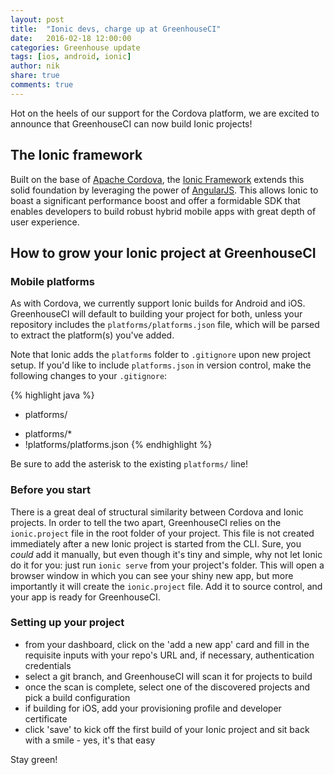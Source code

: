 ```yaml
---
layout: post
title:  "Ionic devs, charge up at GreenhouseCI"
date:   2016-02-18 12:00:00
categories: Greenhouse update
tags: [ios, android, ionic]
author: nik
share: true
comments: true
---
```


Hot on the heels of our support for the Cordova platform, we are
excited to announce that GreenhouseCI can now build Ionic projects!

<!--more-->

## The Ionic framework
Built on the base of [Apache Cordova](https://cordova.apache.org/), the [Ionic
Framework](http://ionicframework.com/) extends this solid foundation by
leveraging the power of [AngularJS](http://angularjs.org/). This allows Ionic to
boast a significant performance boost and offer a formidable SDK that enables
developers to build robust hybrid mobile apps with great depth of user
experience.

## How to grow your Ionic project at GreenhouseCI

### Mobile platforms
As with Cordova, we currently support Ionic builds for Android and iOS.
GreenhouseCI will default to building your project for both, unless your
repository includes the `platforms/platforms.json` file, which will be parsed to
extract the platform(s) you've added.

Note that Ionic adds the `platforms` folder to `.gitignore` upon new project
setup. If you'd like to include `platforms.json` in version control, make the
following changes to your `.gitignore`:

{% highlight java %}
- platforms/
+ platforms/*
+ !platforms/platforms.json
{% endhighlight %}

Be sure to add the asterisk to the existing `platforms/` line!

### Before you start
There is a great deal of structural similarity between Cordova and Ionic
projects. In order to tell the two apart, GreenhouseCI relies on the
`ionic.project` file in the root folder of your project. This file is not
created immediately after a new Ionic project is started from the CLI. Sure, you
_could_ add it manually, but even though it's tiny and simple, why not let Ionic
do it for you: just run `ionic serve` from your project's folder.
This will open a browser window in which you can see your shiny new app, but
more importantly it will create the `ionic.project` file. Add it to source
control, and your app is ready for GreenhouseCI.

### Setting up your project
- from your dashboard, click on the 'add a new app' card and fill in the
  requisite inputs with your repo's URL and, if necessary, authentication
  credentials
- select a git branch, and GreenhouseCI will scan it for projects to build
- once the scan is complete, select one of the discovered projects and pick a
  build configuration
- if building for iOS, add your provisioning profile and developer
  certificate
- click 'save' to kick off the first build of your Ionic project and sit back
  with a smile - yes, it's that easy

Stay green!
